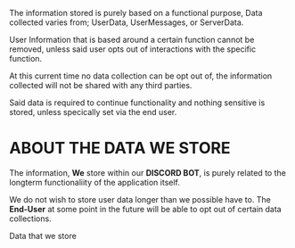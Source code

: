 The information stored is purely based on a functional purpose, 
Data collected varies from; UserData, UserMessages, or ServerData.

User Information that is based around a certain function cannot be removed, unless said user opts out of interactions with the specific function.

At this current time no data collection can be opt out of, the information collected will not be shared with any third parties.

Said data is required to continue functionality and nothing sensitive is stored, unless specically set via the end user.


# ABOUT THE DATA WE STORE
The information, **We** store within our **DISCORD BOT**, is purely related to the longterm functionaliity of the application itself.

We do not wish to store user data longer than we possible have to. 
The **End-User** at some point in the future will be able to opt out of certain data collections. 

Data that we store 
